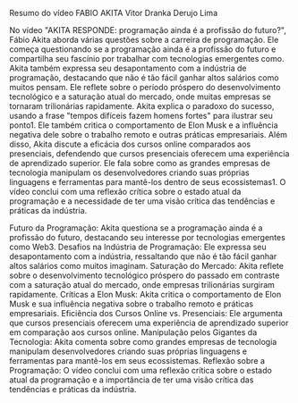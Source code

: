 Resumo do vídeo 
FABIO AKITA 
Vitor Dranka Derujo Lima

No vídeo "AKITA RESPONDE: programação ainda é a profissão do futuro?", Fábio Akita aborda várias questões sobre a carreira de programação. Ele começa questionando se a programação ainda é a profissão do futuro e compartilha seu fascínio por trabalhar com tecnologias emergentes como. Akita também expressa seu desapontamento com a indústria de programação, destacando que não é tão fácil ganhar altos salários como muitos pensam.
Ele reflete sobre o período próspero do desenvolvimento tecnológico e a saturação atual do mercado, onde muitas empresas se tornaram trilionárias rapidamente. Akita explica o paradoxo do sucesso, usando a frase "tempos difíceis fazem homens fortes" para ilustrar seu ponto1. Ele também critica o comportamento de Elon Musk e a influência negativa dele sobre o trabalho remoto e outras práticas empresariais.
Além disso, Akita discute a eficácia dos cursos online comparados aos presenciais, defendendo que cursos presenciais oferecem uma experiência de aprendizado superior. Ele fala sobre como as grandes empresas de tecnologia manipulam os desenvolvedores criando suas próprias linguagens e ferramentas para mantê-los dentro de seus ecossistemas1. O vídeo conclui com uma reflexão crítica sobre o estado atual da programação e a necessidade de ter uma visão crítica das tendências e práticas da indústria.

 Futuro da Programação: Akita questiona se a programação ainda é a profissão do futuro, destacando seu interesse por tecnologias emergentes como Web3.
Desafios na Indústria de Programação: Ele expressa seu desapontamento com a indústria, ressaltando que não é tão fácil ganhar altos salários como muitos imaginam.
  Saturação do Mercado: Akita reflete sobre o desenvolvimento tecnológico próspero do passado em contraste com a saturação atual do mercado, onde empresas trilionárias surgiram rapidamente.
Críticas a Elon Musk: Akita critica o comportamento de Elon Musk e sua influência negativa sobre o trabalho remoto e práticas empresariais.
  Eficiência dos Cursos Online vs. Presenciais: Ele argumenta que cursos presenciais oferecem uma experiência de aprendizado superior em comparação aos cursos online.
 Manipulação pelos Gigantes da Tecnologia: Akita comenta sobre como grandes empresas de tecnologia manipulam desenvolvedores criando suas próprias linguagens e ferramentas para mantê-los em seus ecossistemas.
  Reflexão sobre a Programação: O vídeo conclui com uma reflexão crítica sobre o estado atual da programação e a importância de ter uma visão crítica das tendências e práticas da indústria.


